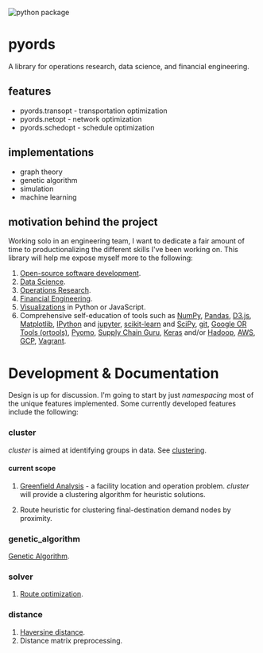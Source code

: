![python package](https://github.com/christopherpryer/pyords/workflows/Python%20package/badge.svg)

# pyords
A library for operations research, data science, and financial engineering.

## features

- pyords.transopt - transportation optimization
- pyords.netopt - network optimization
- pyords.schedopt - schedule optimization

## implementations

- graph theory
- genetic algorithm
- simulation
- machine learning

## motivation behind the project
Working solo in an engineering team, I want to dedicate a fair amount of time to productionalizing the different skills I've been working on. This library will help me expose myself more to the following:

1. [Open-source software development](https://en.wikipedia.org/wiki/Open-source_software_development).
2. [Data Science](https://en.wikipedia.org/wiki/Data_science).
3. [Operations Research](https://en.wikipedia.org/wiki/Operations_research).
4. [Financial Engineering](https://en.wikipedia.org/wiki/Financial_engineering).
5. [Visualizations](https://en.wikipedia.org/wiki/Data_visualization) in Python
or JavaScript.
6. Comprehensive self-education of tools such as [NumPy](https://en.wikipedia.org/wiki/NumPy),
[Pandas](https://en.wikipedia.org/wiki/Pandas_(software)),
[D3.js](https://en.wikipedia.org/wiki/D3.js),
[Matplotlib](https://en.wikipedia.org/wiki/Matplotlib),
[IPython](https://en.wikipedia.org/wiki/IPython) and [jupyter](https://en.wikipedia.org/wiki/Project_Jupyter),
[scikit-learn](https://en.wikipedia.org/wiki/Scikit-learn) and [SciPy](https://en.wikipedia.org/wiki/SciPy),
[git](https://en.wikipedia.org/wiki/Git),
[Google OR Tools (ortools)](https://developers.google.com/optimization/),
[Pyomo](https://en.wikipedia.org/wiki/Pyomo),
[Supply Chain Guru](https://www.llamasoft.com/products/design/supply-chain-guru/),
[Keras](https://en.wikipedia.org/wiki/Keras) and/or [Hadoop](https://en.wikipedia.org/wiki/Apache_Hadoop),
[AWS](https://en.wikipedia.org/wiki/Amazon_Web_Services),
[GCP](https://en.wikipedia.org/wiki/Google_Cloud_Platform), [Vagrant](https://www.vagrantup.com/).

# Development & Documentation
Design is up for discussion. I'm going to start by just *namespacing* most of the unique features implemented. Some currently developed features include the following:

### cluster
*cluster* is aimed at identifying groups in data. See
[clustering](https://en.wikipedia.org/wiki/Cluster_analysis).

#### current scope

1. [Greenfield Analysis](http://supplychaindetective.com/2017/08/12/network-strategy-part-1-greenfield-analysis/) -
a facility location and operation problem. *cluster* will provide a clustering
algorithm for heuristic solutions.

2. Route heuristic for clustering final-destination demand nodes by proximity.

### genetic_algorithm
[Genetic Algorithm](https://en.wikipedia.org/wiki/Genetic_algorithm).

### solver
1. [Route optimization](https://en.wikipedia.org/wiki/Vehicle_routing_problem).

### distance
1. [Haversine distance](https://en.wikipedia.org/wiki/Haversine_formula).
2. Distance matrix preprocessing.
